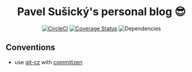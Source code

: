 <div align="center">

# Pavel Sušický's personal blog 😎️

[![CircleCI](https://circleci.com/gh/Thesoreon/personal-blog/tree/master.svg?style=svg)](https://circleci.com/gh/Thesoreon/personal-blog/tree/master)
[![Coverage Status](https://coveralls.io/repos/github/Thesoreon/personal-blog/badge.svg)](https://coveralls.io/github/Thesoreon/personal-blog)
![Dependencies](https://david-dm.org/Thesoreon/personal-blog.svg)

</div>

## Conventions

- use [git-cz](https://github.com/streamich/git-cz) with [commitizen](https://github.com/commitizen/cz-cli)
